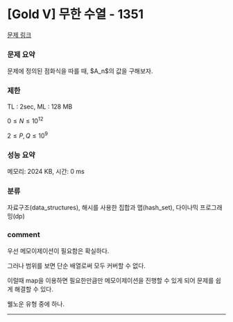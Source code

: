 
# [Gold V] 무한 수열 - 1351

[문제 링크](https://www.acmicpc.net/problem/1351)

### 문제 요약

<p> 문제에 정의된 점화식을 따를 때, $A_n$의 값을 구해보자. </p>

### 제한

TL : 2sec, ML : 128 MB

$0 ≤ N ≤ 10^12$

$2 ≤ P, Q ≤ 10^9$

### 성능 요약

메모리: 2024 KB, 시간: 0 ms

### 분류

자료구조(data_structures), 해시를 사용한 집합과 맵(hash_set), 다이나믹 프로그래밍(dp)

### comment

우선 메모이제이션이 필요함은 확실하다.

그러나 범위를 보면 단순 배열로써 모두 커버할 수 없다.

이럴때 map을 이용하면 필요한만큼만 메모이제이션을 진행할 수 있게 되어 문제를 쉽게 해결할 수 있다.

웰노운 유형 중에 하나.

-----------------------------------------------------------------------------------------------------------------------------------------------------------------------
